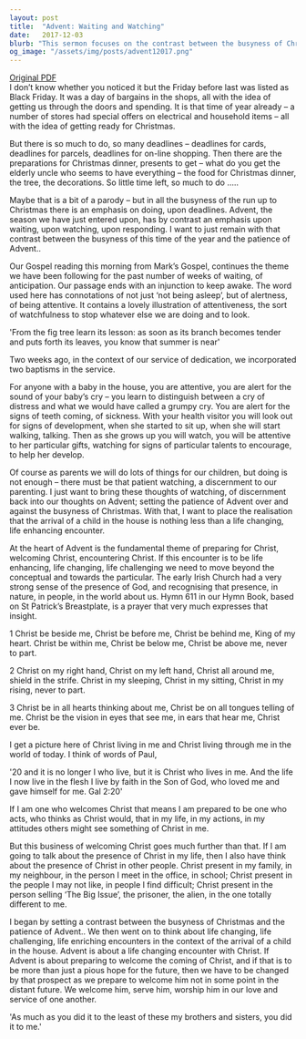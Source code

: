 ```yaml
---
layout: post
title:  "Advent: Waiting and Watching"
date:   2017-12-03
blurb: "This sermon focuses on the contrast between the busyness of Christmas and the patience of Advent. It emphasizes the importance of attentiveness and discernment in our spiritual lives, particularly in the Advent season. The sermon also highlights the theme of Christ's presence in our lives and in others, urging us to see and serve Christ in everyone we encounter."
og_image: "/assets/img/posts/advent12017.png"
---
```

[Original PDF](/assets/pdf/advent12017.pdf)    
I don’t know whether you noticed it but the Friday before last was listed as Black Friday. It was a day of bargains in the shops, all with the idea of getting us through the doors and spending. It is that time of year already – a number of stores had special offers on electrical and household items – all with the idea of getting ready for Christmas.

But there is so much to do, so many deadlines – deadlines for cards, deadlines for parcels, deadlines for on-line shopping. Then there are the preparations for Christmas dinner, presents to get – what do you get the elderly uncle who seems to have everything – the food for Christmas dinner, the tree, the decorations. So little time left, so much to do …..

Maybe that is a bit of a parody – but in all the busyness of the run up to Christmas there is an emphasis on doing, upon deadlines. Advent, the season we have just entered upon, has by contrast an emphasis upon waiting, upon watching, upon responding. I want to just remain with that contrast between the busyness of this time of the year and the patience of Advent..

Our Gospel reading this morning from Mark’s Gospel, continues the theme we have been following for the past number of weeks of waiting, of anticipation. Our passage ends with an injunction to keep awake. The word used here has connotations of not just ‘not being asleep’, but of alertness, of being attentive. It contains a lovely illustration of attentiveness, the sort of watchfulness to stop whatever else we are doing and to look.

'From the fig tree learn its lesson: as soon as its branch becomes tender and puts forth its leaves, you know that summer is near'

Two weeks ago, in the context of our service of dedication, we incorporated two baptisms in the service.

For anyone with a baby in the house, you are attentive, you are alert for the sound of your baby’s cry – you learn to distinguish between a cry of distress and what we would have called a grumpy cry. You are alert for the signs of teeth coming, of sickness. With your health visitor you will look out for signs of development, when she started to sit up, when she will start walking, talking. Then as she grows up you will watch, you will be attentive to her particular gifts, watching for signs of particular talents to encourage, to help her develop.

Of course as parents we will do lots of things for our children, but doing is not enough – there must be that patient watching, a discernment to our parenting. I just want to bring these thoughts of watching, of discernment back into our thoughts on Advent; setting the patience of Advent over and against the busyness of Christmas. With that, I want to place the realisation that the arrival of a child in the house is nothing less than a life changing, life enhancing encounter.

At the heart of Advent is the fundamental theme of preparing for Christ, welcoming Christ, encountering Christ. If this encounter is to be life enhancing, life changing, life challenging we need to move beyond the conceptual and towards the particular. The early Irish Church had a very strong sense of the presence of God, and recognising that presence, in nature, in people, in the world about us. Hymn 611 in our Hymn Book, based on St Patrick’s Breastplate, is a prayer that very much expresses that insight.

1 Christ be beside me,
Christ be before me,
Christ be behind me,
King of my heart.
Christ be within me,
Christ be below me,
Christ be above me,
never to part.

2 Christ on my right hand,
Christ on my left hand,
Christ all around me,
shield in the strife.
Christ in my sleeping,
Christ in my sitting,
Christ in my rising,
never to part.

3 Christ be in all hearts thinking about me,
Christ be on all tongues telling of me.
Christ be the vision in eyes that see me,
in ears that hear me,
Christ ever be.

I get a picture here of Christ living in me and Christ living through me in the world of today. I think of words of Paul,

'20 and it is no longer I who live, but it is Christ who lives in me. And the life I now live in the flesh I live by faith in the Son of God, who loved me and gave himself for me. Gal 2:20'

If I am one who welcomes Christ that means I am prepared to be one who acts, who thinks as Christ would, that in my life, in my actions, in my attitudes others might see something of Christ in me.

But this business of welcoming Christ goes much further than that. If I am going to talk about the presence of Christ in my life, then I also have think about the presence of Christ in other people. Christ present in my family, in my neighbour, in the person I meet in the office, in school; Christ present in the people I may not like, in people I find difficult; Christ present in the person selling ‘The Big Issue’, the prisoner, the alien, in the one totally different to me.

I began by setting a contrast between the busyness of Christmas and the patience of Advent.. We then went on to think about life changing, life challenging, life enriching encounters in the context of the arrival of a child in the house. Advent is about a life changing encounter with Christ. If Advent is about preparing to welcome the coming of Christ, and if that is to be more than just a pious hope for the future, then we have to be changed by that prospect as we prepare to welcome him not in some point in the distant future. We welcome him, serve him, worship him in our love and service of one another.

'As much as you did it to the least of these my brothers and sisters, you did it to me.'
